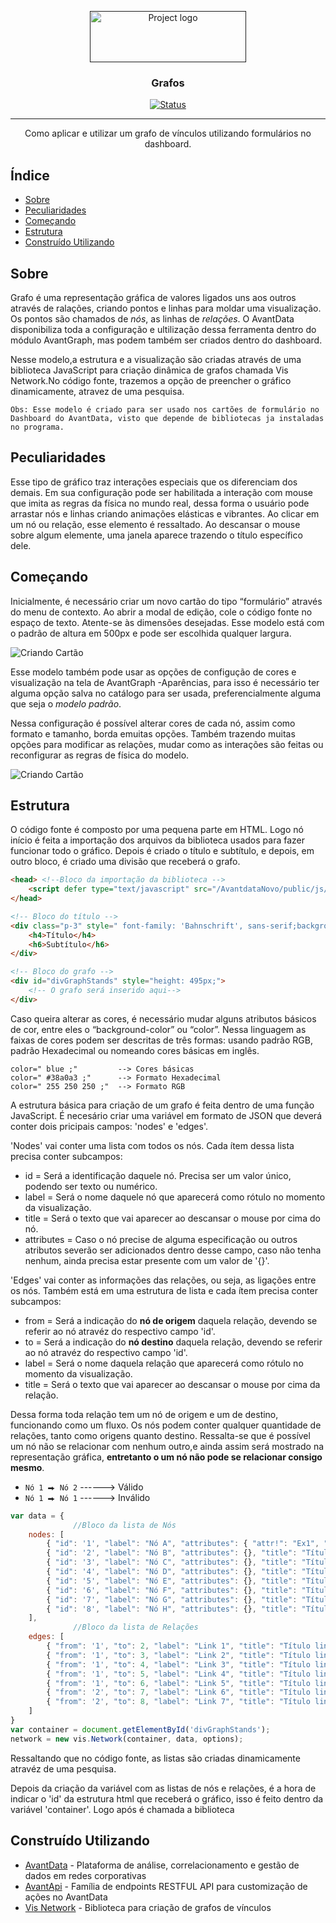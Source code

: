 <p align="center">
  <a href="" rel="noopener">
 <img width=250px height=82px src="https://i.imgur.com/zHVh1RJ.png" alt="Project logo"></a>
</p>

<h3 align="center">Grafos</h3>

<div align="center">

[![Status](https://img.shields.io/badge/status-active-success.svg)]()

</div>

---

<p align="center"> Como aplicar e utilizar um grafo de vínculos utilizando formulários no dashboard.
    <br> 
</p>

## Índice

- [Sobre](#about)
- [Peculiaridades](#peculiar)
- [Começando](#starting)
- [Estrutura](#structure)
- [Construído Utilizando](#built_using)

## Sobre <a name = "about"></a>



Grafo é uma representação gráfica de valores ligados uns aos outros através de ralações, criando pontos e linhas para moldar uma visualização. Os pontos são chamados de <i>nós</i>, as linhas de <i>relações</i>. O AvantData disponibiliza toda a configuração e ultilização dessa ferramenta dentro do módulo AvantGraph, mas podem também ser criados dentro do dashboard.

Nesse modelo,a  estrutura e a visualização são criadas através de uma biblioteca JavaScript para criação dinâmica de  grafos chamada Vis Network.No código fonte, trazemos a opção de preencher o gráfico dinamicamente, atravez de uma pesquisa.

```
Obs: Esse modelo é criado para ser usado nos cartões de formulário no Dashboard do AvantData, visto que depende de bibliotecas ja instaladas no programa.
```

## Peculiaridades <a name = "peculiar"></a>

Esse tipo de gráfico traz interações especiais que os diferenciam dos demais. Em sua configuração pode ser habilitada a interação com mouse que imita as regras da física no mundo real, dessa forma o usuário pode arrastar nós e linhas criando animações elásticas e vibrantes. Ao clicar em um nó ou relação, esse elemento é ressaltado. Ao descansar o mouse sobre algum elemente, uma janela aparece trazendo o título específico dele.

<!-- ![Exemplo movimentação](https://i.imgur.com/27hq4hG.mp4) -->

## Começando <a name = "starting"></a>

Inicialmente, é necessário criar um novo cartão do tipo “formulário” através do menu de contexto.
Ao abrir a modal de edição, cole o código fonte no espaço de texto. Atente-se às dimensões desejadas. Esse modelo está com o padrão de altura em 500px e pode ser escolhida qualquer largura.

![Criando Cartão](https://i.imgur.com/Sx9hPLC.png)

Esse modelo também pode usar as opções de configução de cores e visualização na tela de AvantGraph -Aparências, para isso é necessário ter alguma opção salva no catálogo para ser usada, preferencialmente alguma que seja o <i>modelo padrão</i>.

Nessa configuração é possível alterar cores de cada nó, assim como formato e tamanho, borda emuitas opções. Também trazendo muitas opções para modificar as relações, mudar como as interações são feitas ou reconfigurar as regras de física do modelo.

![Criando Cartão](https://i.imgur.com/i6Cy9Df.png)

## Estrutura <a name = "structure"></a>

O código fonte é composto por uma pequena parte em HTML. Logo nó início é feita a importação dos arquivos da biblioteca usados para fazer funcionar todo o gráfico. Depois  é criado o título e subtítulo, e depois, em outro bloco, é criado uma divisão que receberá o grafo.

```html
<head> <!--Bloco da importação da biblioteca -->
    <script defer type="text/javascript" src="/AvantdataNovo/public/js/visJs/vis-network.min.js"></script>
</head>

<!-- Bloco do título -->
<div class="p-3" style=" font-family: 'Bahnschrift', sans-serif;background-color: #38a0a4; color: white;">    
    <h4>Título</h4>
    <h6>Subtítulo</h6>
</div>

<!-- Bloco do grafo -->
<div id="divGraphStands" style="height: 495px;">
    <!-- O grafo será inserido aqui-->
</div>
```
Caso queira alterar as cores, é necessário mudar alguns atributos básicos de cor, entre eles o “background-color” ou “color”. Nessa linguagem as faixas de cores podem ser descritas de três formas: usando padrão RGB, padrão Hexadecimal ou nomeando cores básicas em inglês.

```
color=" blue ;"         --> Cores básicas
color=" #38a0a3 ;"      --> Formato Hexadecimal
color=" 255 250 250 ;"  --> Formato RGB
```

A estrutura básica para criação de um grafo é feita dentro de uma função JavaScript. É necesário criar uma variável em formato de JSON  que deverá conter dois pricipais campos: 'nodes' e 'edges'.

'Nodes' vai conter uma lista com todos os nós. Cada ítem dessa lista precisa conter subcampos:

  * id = Será a identificação daquele nó. Precisa ser um valor único, podendo ser texto ou numérico.
  * label = Será o nome daquele nó que aparecerá como rótulo no momento da visualização.
  * title = Será o texto que vai aparecer ao descansar o mouse por cima do nó.
  * attributes = Caso o nó precise de alguma especificação ou outros atributos severão ser adicionados dentro desse campo, caso não tenha nenhum, ainda precisa estar presente com um valor de '{}'.

'Edges' vai conter as informações das relações, ou seja, as ligações entre os nós. Também está em uma estrutura de lista e cada ítem precisa conter subcampos:

  * from = Será a indicação do <b>nó de origem</b> daquela relação, devendo se referir ao nó atravéz do respectivo campo 'id'.
  * to = Será a indicação do <b>nó destino</b> daquela relação, devendo se referir ao nó atravéz do respectivo campo 'id'.
  * label = Será o nome daquela relação que aparecerá como rótulo no momento da visualização.
  * title = Será o texto que vai aparecer ao descansar o mouse por cima da relação.

Dessa forma toda relação tem um nó de origem e um de destino, funcionando como um fluxo. Os nós podem conter qualquer quantidade de relações, tanto como origens quanto destino. Ressalta-se que é possível um nó não se relacionar com nenhum outro,e ainda assim será mostrado na representação gráfica, <b>entretanto o um nó não pode se relacionar consigo mesmo</b>.
- `Nó 1 ⮕ Nó 2`  ------>  Válido
- `Nó 1 ⮕ Nó 1`  ------>  Inválido

```js
var data = {
              //Bloco da lista de Nós                
    nodes: [
        { "id": '1', "label": "Nó A", "attributes": { "attr!": "Ex1", "attr2": "Ex2" }, "title": "Nó central" },
        { "id": '2', "label": "Nó B", "attributes": {}, "title": "Título nó B" },
        { "id": '3', "label": "Nó C", "attributes": {}, "title": "Título nó C" },
        { "id": '4', "label": "Nó D", "attributes": {}, "title": "Título nó D" },
        { "id": '5', "label": "Nó E", "attributes": {}, "title": "Título nó E" },
        { "id": '6', "label": "Nó F", "attributes": {}, "title": "Título nó F" },
        { "id": '7', "label": "Nó G", "attributes": {}, "title": "Título nó G" },
        { "id": '8', "label": "Nó H", "attributes": {}, "title": "Título nó H" },
    ],
              //Bloco da lista de Relações
    edges: [
        { "from": '1', "to": 2, "label": "Link 1", "title": "Título link A" },
        { "from": '1', "to": 3, "label": "Link 2", "title": "Título link A" },
        { "from": '1', "to": 4, "label": "Link 3", "title": "Título link A" },
        { "from": '1', "to": 5, "label": "Link 4", "title": "Título link A" },
        { "from": '1', "to": 6, "label": "Link 5", "title": "Título link A" },
        { "from": '2', "to": 7, "label": "Link 6", "title": "Título link A" },
        { "from": '2', "to": 8, "label": "Link 7", "title": "Título link A" },
    ]
}     
var container = document.getElementById('divGraphStands');
network = new vis.Network(container, data, options);
```
Ressaltando que no código fonte, as listas são criadas dinamicamente atravéz de uma pesquisa.

Depois da criação da variável com as listas de nós e relações, é a hora de indicar o 'id' da estrutura html que receberá o gráfico, isso é feito dentro da variável 'container'. Logo após é chamada a biblioteca

## Construído Utilizando <a name = "built_using"></a>

- [AvantData](https://www.avantdata.com.br/) - Plataforma de análise, correlacionamento e gestão de dados em redes corporativas
- [AvantApi](https://avantapi.avantsec.com.br/) - Família de endpoints RESTFUL API para customização de ações no AvantData
- [Vis Network](https://visjs.org/) - Biblioteca para criação de grafos de vínculos